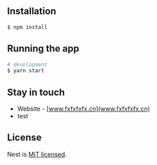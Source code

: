 
## Installation

```bash
$ npm install
```

## Running the app

```bash
# development
$ yarn start
```

## Stay in touch
- Website - [www.fxfxfxfx.cn](www.fxfxfxfx.cn)
- test
## License

  Nest is [MIT licensed](LICENSE).
